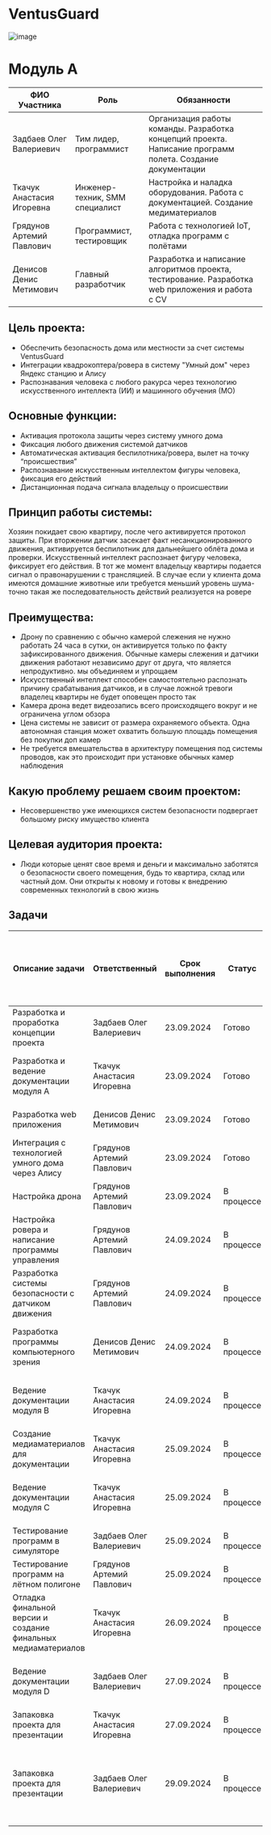 # VentusGuard

![image](https://github.com/user-attachments/assets/0589c56a-6112-4abb-8383-b2256f9f6be3)

# Модуль А
| ФИО Участника              | Роль                           | Обязанности                                                           |
|----------------------------|--------------------------------|-----------------------------------------------------------------------|
| Задбаев Олег Валериевич    | Тим лидер, программист         | Организация работы команды. Разработка концепций проекта. Написание программ полета. Создание документации |
| Ткачук Анастасия Игоревна  | Инженер-техник, SMM специалист | Настройка и наладка оборудования. Работа с документацией. Создание медиматериалов   |
| Грядунов Артемий Павлович  | Программист, тестировщик       | Работа с технологией IoT, отладка программ с полётами                                |
| Денисов Денис Метимович    | Главный разработчик            | Разработка и написание алгоритмов проекта, тестирование. Разработка web приложения и работа с CV |

## Цель проекта: 
* Обеспечить безопасность дома или местности за счет системы VentusGuard
* Интеграции квадрокоптера/ровера в систему "Умный дом" через Яндекс станцию и Алису
* Распознавания человека с любого ракурса через технологию искусственного интеллекта (ИИ) и машинного обучения (МО)

## Основные функции:
* Активация протокола защиты через систему умного дома
* Фиксация любого движения системой датчиков
* Автоматическая активация беспилотника/ровера, вылет на точку “происшествия”
* Распознавание искусственным интеллектом фигуры человека, фиксация его действий
* Дистанционная подача сигнала владельцу о происшествии

## Принцип работы системы: 
Хозяин покидает свою квартиру, после чего активируется протокол защиты. При вторжении датчик засекает факт несанкционированного движения, активируется беспилотник для дальнейшего облёта дома и проверки. Искусственный интеллект распознает фигуру человека, фиксирует его действия. В тот же момент владельцу квартиры подается сигнал о правонарушении с трансляцией. В случае если у клиента дома имеются домашние животные или требуется меньший уровень шума-точно такая же последовательность действий реализуется на ровере

## Преимущества: 
* Дрону по сравнению с обычно камерой слежения не нужно работать 24 часа в сутки, он активируется только по факту зафиксированного движения. Обычные камеры слежения и датчики движения работают независимо друг от друга, что является непродуктивно. мы объединяем и упрощаем      
* Искусственный интеллект способен самостоятельно распознать причину срабатывания датчиков, и в случае ложной тревоги владелец квартиры не будет оповещен просто так
* Камера дрона ведет видеозапись всего происходящего вокруг и не ограничена углом обзора
* Цена системы не зависит от размера охраняемого объекта. Одна автономная станция может охватить большую площадь помещения без покупки доп камер
* Не требуется вмешательства в архитектуру помещения под системы проводов, как это происходит при установке обычных камер наблюдения

## Какую проблему решаем своим проектом: 
* Несовершенство уже имеющихся систем безопасности подвергает большому риску имущество клиента
  
## Целевая аудитория проекта: 
* Люди которые ценят свое время и деньги и максимально заботятся о безопасности своего помещения, будь то квартира, склад или частный дом. Они открыты к новому и готовы к внедрению современных технологий в свою жизнь

## Задачи
| Описание задачи                                             | Ответственный                       | Срок выполнения | Статус     | Какие технологии / инструменты / ПО применялись при решении задачи                          |
|-------------------------------------------------------------|-------------------------------------|----------------|------------|---------------------------------------------------------------------------------------------|
| Разработка и проработка концепции проекта                   | Задбаев Олег Валериевич             | 23.09.2024     | Готово     | Google поисковик                                                                           |
| Разработка и ведение документации модуля А                  | Ткачук Анастасия Игоревна           | 23.09.2024     | Готово     | Экосистема Google (документы, таблицы, диск и т.д.), GitHub                                 |
| Разработка web приложения                                   | Денисов Денис Метимович             | 23.09.2024     | Готово     | Python, JS, FastAPI, UVicorn,                                                              |
| Интеграция с технологией умного дома через Алису            | Грядунов Артемий Павлович           | 23.09.2024     | Готово     | Яндекс навыки, Яндекс диалоги, Python                                                       |
| Настройка дрона                                             | Грядунов Артемий Павлович           | 23.09.2024     | В процессе | QGroundControl, Chrome                                                                     |
| Настройка ровера и написание программы управления           | Грядунов Артемий Павлович           | 24.09.2024     | В процессе | DronesHub rover, JS, Python                                                                 |
| Разработка системы безопасности с датчиком движения         | Грядунов Артемий Павлович           | 24.09.2024     | В процессе | Python, Raspberry pi 4, лазерный дальномер                                                  |
| Разработка программы компьютерного зрения                   | Денисов Денис Метимович             | 24.09.2024     | В процессе | Python, JS, FastAPI, UVicorn, OpenCV, mediapipe                                             |
| Ведение документации модуля B                               | Ткачук Анастасия Игоревна           | 24.09.2024     | В процессе | Экосистема Google (документы, таблицы, диск и т.д.), GitHub                                 |
| Создание медиаматериалов для документации                   | Ткачук Анастасия Игоревна           | 25.09.2024     | В процессе | Камера, Canva, CapCut, Adobe Premiere                                                       |
| Ведение документации модуля C                               | Ткачук Анастасия Игоревна           | 25.09.2024     | В процессе | Экосистема Google (документы, таблицы, диск и т.д.), GitHub                                 |
| Тестирование программ в симуляторе                          | Задбаев Олег Валериевич             | 25.09.2024     | В процессе | Python, JS, VMware, Gazebo                                                                  |
| Тестирование программ на лётном полигоне                    | Грядунов Артемий Павлович           | 25.09.2024     | В процессе | Python, Chrome, Clover4                                                                     |
| Отладка финальной версии и создание финальных медиаматериалов| Ткачук Анастасия Игоревна           | 26.09.2024     | В процессе | Python, Chrome, Clover4, Камера, Canva, CapCut, Adobe Premiere                              |
| Ведение документации модуля D                               | Задбаев Олег Валериевич             | 27.09.2024     | В процессе | Экосистема Google (документы, таблицы, диск и т.д.), GitHub                                 |
| Запаковка проекта для презентации                           | Ткачук Анастасия Игоревна           | 27.09.2024     | В процессе | Камера, Canva, CapCut, Adobe Premiere                                                       |
| Запаковка проекта для презентации                           | Задбаев Олег Валериевич             | 29.09.2024     | В процессе | Clover4, DronesHub Rover, умная колонка Яндекс, Raspberry pi 4 + датчик движения.           |

